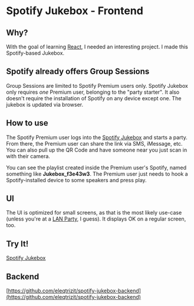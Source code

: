 # Spotify Jukebox - Frontend

## Why?

With the goal of learning [React](https://reactjs.org/), I needed an interesting project. I made this Spotify-based Jukebox.

## Spotify already offers Group Sessions

Group Sessions are limited to Spotify Premium users only. Spotify Jukebox only requires _one_ Premium user, belonging to the "party starter". It also doesn't require the installation of Spotify on any device except one. The jukebox is updated via browser.

## How to use

The Spotify Premium user logs into the [Spotify Jukebox](https://jukebox.rivera-web.com) and starts a party. From there, the Premium user can share the link via SMS, iMessage, etc. You can also pull up the QR Code and have someone near you just scan in with their camera.

You can see the playlist created inside the Premium user's Spotify, named something like **Jukebox_f3e43w3**. The Premium user just needs to hook a Spotify-installed device to some speakers and press play.

## UI

The UI is optimized for small screens, as that is the most likely use-case (unless you're at a [LAN Party](https://www.bing.com/images/search?q=lan+party&first=1&cw=1389&ch=943&tsc=ImageHoverTitle), I guess). It displays OK on a regular screen, too.

## Try It!

[Spotify Jukebox](https://jukebox.rivera-web.com)

## Backend

[https://github.com/eleqtrizit/spotify-jukebox-backend](https://github.com/eleqtrizit/spotify-jukebox-backend)
